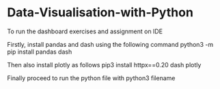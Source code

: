 # Data-Visualisation-with-Python

To run the dashboard exercises and assignment on IDE

Firstly, install pandas and dash using the following command
python3 -m pip install pandas dash

Then also install plotly as follows 
pip3 install httpx==0.20 dash plotly

Finally proceed to run the python file with python3 filename
